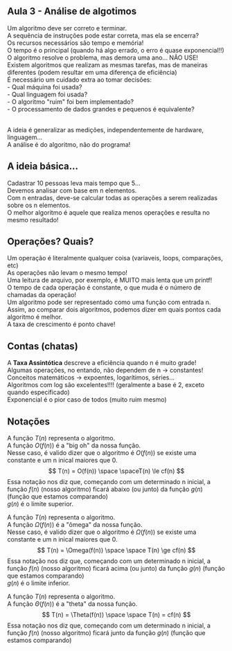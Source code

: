 ## Aula 3 - Análise de algotimos
Um algoritmo deve ser correto e terminar.</br>
A sequência de instruções pode estar correta, mas ela se encerra?</br>
Os recursos necessários são tempo e memória!</br>
O tempo é o principal (quando há algo errado, o erro é quase exponencial!!)</br>
O algoritmo resolve o problema, mas demora uma ano... NÃO USE!</br>
Existem algoritmos que realizam as mesmas tarefas, mas de maneiras diferentes (podem resultar em uma diferença de eficiência)</br>
É necessário um cuidado extra ao tomar decisões: </br>
    - Qual máquina foi usada? </br>
    - Qual linguagem foi usada? </br>
    - O algoritmo "ruim" foi bem implementado? </br>
    - O processamento de dados grandes e pequenos é equivalente? </br>

</br>
A ideia é generalizar as medições, independentemente de hardware, linguagem... </br>
A análise é do algoritmo, não do programa!</br>

## A ideia básica...
Cadastrar 10 pessoas leva mais tempo que 5...</br>
Devemos analisar com base em n elementos.</br>
Com n entradas, deve-se calcular todas as operações a serem realizadas sobre os n elementos.</br>
O melhor algoritmo é aquele que realiza menos operações e resulta no mesmo resultado!</br>

## Operações? Quais?
Um operação é literalmente qualquer coisa (variaveis, loops, comparações, etc) </br>
As operações não levam o mesmo tempo!</br>
Uma leitura de arquivo, por exemplo, é MUITO mais lenta que um printf! </br>
O tempo de cada operação é constante, o que muda é o número de chamadas da operação! </br>
Um algoritmo pode ser representado como uma função com entrada n. </br>
Assim, ao comparar dois algoritmos, podemos dizer em quais pontos cada algoritmo é melhor. </br>
A taxa de crescimento é ponto chave! </br>

## Contas (chatas)
A <strong>Taxa Assintótica</strong> descreve a eficiência quando n é muito grade! </br>
Algumas operações, no entando, não dependem de n -> constantes! </br>
Conceitos matemáticos -> expoentes, logarítimos, séries... </br>
Algoritmos com log são excelentes!!!! (geralmente a base é 2, exceto quando especificado)</br>
Exponencial é o pior caso de todos (muito ruim mesmo) </br>

## Notações
A função $T(n)$ representa o algoritmo. </br>
A função $O(f(n))$ é a "big oh" da nossa função. </br>
Nesse caso, é valido dizer que o algoritmo é $O(f(n))$ se existe uma constante e um n inical maiores que 0. </br>
$$
T(n) = O(f(n)) \space \spaceT(n) \le cf(n)
$$
Essa notação nos diz que, começando com um determinado n inicial, a função $f(n)$ (nosso algoritmo) ficará abaixo (ou junto) da função $g(n)$ (função que estamos comparando)</br>
$g(n)$ é o limite superior.</br>

A função $T(n)$ representa o algoritmo. </br>
A função $\Omega(f(n))$ é a "ômega" da nossa função. </br>
Nesse caso, é valido dizer que o algoritmo é $\Omega(f(n))$ se existe uma constante e um n inical maiores que 0. </br>
$$
T(n) = \Omega(f(n)) \space \space  T(n) \ge cf(n)
$$
Essa notação nos diz que, começando com um determinado n inicial, a função $f(n)$ (nosso algoritmo) ficará acima (ou junto) da função $g(n)$ (função que estamos comparando)</br>
$g(n)$ é o limite inferior.</br>

A função $T(n)$ representa o algoritmo. </br>
A função $\Theta(f(n))$ é a "theta" da nossa função. </br>
$$
T(n) = \Theta(f(n)) \space \space T(n) = cf(n)
$$
Essa notação nos diz que, começando com um determinado n inicial, a função $f(n)$ (nosso algoritmo) ficará junto da função $g(n)$ (função que estamos comparando)</br>

